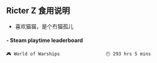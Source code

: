 ## Ricter Z 食用说明
- 喜欢猫猫，是个冇猫孤儿

<!-- steam-box start -->
#### - Steam playtime leaderboard
```text
🎮 World of Warships                 🕘 293 hrs 5 mins
```
<!-- Powered by https://github.com/YouEclipse/steam-box . -->
<!-- steam-box end -->
